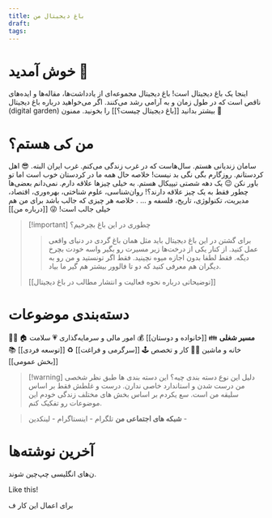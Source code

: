 ```yaml
---
title: باغ دیجیتال من
draft: 
tags:
---
```

# خوش آمدید 👋
اینجا یک باغ دیجیتال است!
باغ دیجیتال مجموعه‌ای از یادداشت‌ها، مقاله‌ها و ایده‌های ناقص است که در طول زمان و به آرامی رشد می‌کنند. 
اگر می‌خواهید درباره باغ دیجیتال (digital garden) بیشتر بدانید [[باغ دیجیتال چیست؟]] را بخونید. ممنون 🙏
# من کی هستم؟
سامان زندیانی هستم.
سال‌هاست که در غرب زندگی می‌کنم. غرب ایران البته. 😎
اهل کردستانم. روزگارم بگی نگی بد نیست! خلاصه حال همه ما در کردستان خوب است اما تو باور نکن 😉
یک دهه شصتی تیپیکال هستم. به خیلی چیزها علاقه دارم. نمی‌دانم بعضی‌ها چطور فقط به یک چیز علاقه دارند؟! روان‌شناسی، علوم شناختی، بهره‌وری، اقتصاد، مدیریت، تکنولوژی، تاریخ، فلسفه و … . خلاصه هر چیزی که جالب باشد برای من هم خیلی جالب است! 😜 [[درباره من]]

> [!important] چطوری در این باغ بچرخیم؟
> > برای گشتن در این باغ دیجیتال باید مثل همان باغ گردی در دنیای واقعی عمل کنید. از کنار یکی از درخت‌ها زیر مسیرت رو بگیر واسه خودت بچرخ دیگه. فقط لطفا بدون اجازه میوه نچینید. فقط اگر تونستید و من رو به دیگران هم معرفی کنید که دو تا فالوور بیشتر هم گیر ما بیاد.
> 
> [[توضیحاتی درباره نحوه فعالیت و انتشار مطالب در باغ دیجیتال]]
# دسته‌بندی موضوعات
**👨‍💼 مسیر شغلی**
👪 [[خانواده و دوستان]]
💰 امور مالی و سرمایه‌گذاری
💗 سلامت
🏠 خانه و ماشین
👨‍💻 کار و تخصص
🕹 [[سرگرمی و فراغت]]
♻ [[توسعه فردی]]
📚 [[بخش عمومی]]

> [!warning] دلیل این نوع دسته بندی چیه؟
> این دسته بندی ها طبق نظر شخصی من درست شدن و استاندارد خاصی ندارن. درست و غلطش فقط بر اساس سلیقه من است. سع یکردم بر اساس بخش های مختلف زندگی خودم این موضوعات رو تفکیک کنم. 

> **شبکه های اجتماعی من**
> تلگرام - اینستاگرام - لینکدین -
# آخرین نوشته‌ها

ن‌های انگلیسی چپ‌چین شوند.

Like this!

برای اعمال این کار ف